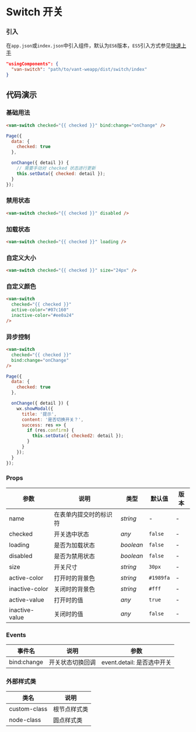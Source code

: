 # Switch 开关

### 引入

在`app.json`或`index.json`中引入组件，默认为`ES6`版本，`ES5`引入方式参见[快速上手](#/quickstart)

```json
"usingComponents": {
  "van-switch": "path/to/vant-weapp/dist/switch/index"
}
```

## 代码演示

### 基础用法

```html
<van-switch checked="{{ checked }}" bind:change="onChange" />
```

```javascript
Page({
  data: {
    checked: true
  },

  onChange({ detail }) {
    // 需要手动对 checked 状态进行更新
    this.setData({ checked: detail });
  }
});
```

### 禁用状态

```html
<van-switch checked="{{ checked }}" disabled />
```

### 加载状态

```html
<van-switch checked="{{ checked }}" loading />
```

### 自定义大小

```html
<van-switch checked="{{ checked }}" size="24px" />
```

### 自定义颜色

```html
<van-switch
  checked="{{ checked }}"
  active-color="#07c160"
  inactive-color="#ee0a24"
/>
```

### 异步控制

```html
<van-switch
  checked="{{ checked }}"
  bind:change="onChange"
/>
```

```js
Page({
  data: {
    checked: true
  },

  onChange({ detail }) {
    wx.showModal({
      title: '提示',
      content: '是否切换开关？',
      success: res => {
        if (res.confirm) {
          this.setData({ checked2: detail });
        }
      }
    });
  }
});
```

### Props

| 参数 | 说明 | 类型 | 默认值 | 版本 |
|-----------|-----------|-----------|-------------|-------------|
| name | 在表单内提交时的标识符 | *string* | - | - |
| checked | 开关选中状态 | *any* | `false` | - |
| loading | 是否为加载状态 | *boolean* | `false` | - |
| disabled | 是否为禁用状态 | *boolean* | `false` | - |
| size | 开关尺寸 | *string* | `30px` | - |
| active-color | 打开时的背景色 | *string* | `#1989fa` | - |
| inactive-color | 关闭时的背景色 | *string* | `#fff` | - |
| active-value | 打开时的值 | *any* | `true` | - |
| inactive-value | 关闭时的值 | *any* | `false` | - |

### Events

| 事件名 | 说明 | 参数 |
|-----------|-----------|-----------|
| bind:change | 开关状态切换回调 | event.detail: 是否选中开关 |

### 外部样式类

| 类名 | 说明 |
|-----------|-----------|
| custom-class | 根节点样式类 |
| node-class | 圆点样式类 |
